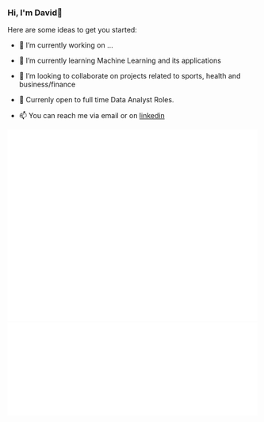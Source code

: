 ### Hi, I'm David👋

Here are some ideas to get you started:

- 🔭 I’m currently working on ...

- 🌱 I’m currently learning Machine Learning and its applications

- 👯 I’m looking to collaborate on projects related to sports, health and business/finance

- 💼 Currenly open to full time Data Analyst Roles.

- 📫 You can reach me via email or on [linkedin](https://www.linkedin.com/in/david-onwachukwu-265115190/)

![Metrics](/github-metrics.svg)
![Wakatime](/metrics.plugin.wakatime.svg)
